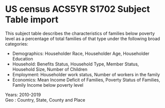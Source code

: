 # US census ACS5YR S1702 Subject Table import

This subject table describes the characteristics of families below poverty level as a percentage of total families of that type under the following broad categories:
- Demographics: Householder Race, Householder Age, Householder Education
- Household: Benefits Status, Household Type, Member Status, Household Size, Number of Children
- Employment: Householder work status, Number of workers in the family
- Economics: Mean Income Deficit of Families, Poverty Status of Families, Family Income below poverty level

Years: 2010-2019  
Geo : Country, State, County and Place